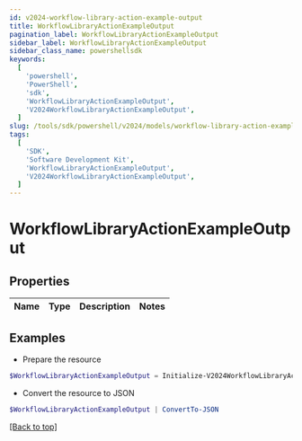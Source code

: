 ```yaml
---
id: v2024-workflow-library-action-example-output
title: WorkflowLibraryActionExampleOutput
pagination_label: WorkflowLibraryActionExampleOutput
sidebar_label: WorkflowLibraryActionExampleOutput
sidebar_class_name: powershellsdk
keywords:
  [
    'powershell',
    'PowerShell',
    'sdk',
    'WorkflowLibraryActionExampleOutput',
    'V2024WorkflowLibraryActionExampleOutput',
  ]
slug: /tools/sdk/powershell/v2024/models/workflow-library-action-example-output
tags:
  [
    'SDK',
    'Software Development Kit',
    'WorkflowLibraryActionExampleOutput',
    'V2024WorkflowLibraryActionExampleOutput',
  ]
---
```


# WorkflowLibraryActionExampleOutput

## Properties

| Name | Type | Description | Notes |
| ---- | ---- | ----------- | ----- |

## Examples

- Prepare the resource

```powershell
$WorkflowLibraryActionExampleOutput = Initialize-V2024WorkflowLibraryActionExampleOutput
```

- Convert the resource to JSON

```powershell
$WorkflowLibraryActionExampleOutput | ConvertTo-JSON
```

[[Back to top]](#)
